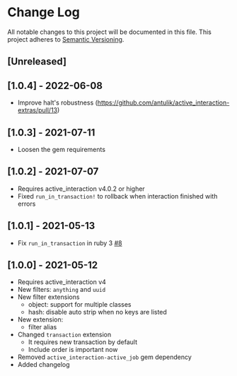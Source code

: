 # Change Log
All notable changes to this project will be documented in this file.
This project adheres to [Semantic Versioning](http://semver.org/).

## [Unreleased]

## [1.0.4] - 2022-06-08

- Improve halt's robustness (https://github.com/antulik/active_interaction-extras/pull/13)

## [1.0.3] - 2021-07-11

- Loosen the gem requirements

## [1.0.2] - 2021-07-07

- Requires active_interaction v4.0.2 or higher
- Fixed `run_in_transaction!` to rollback when interaction finished with errors

## [1.0.1] - 2021-05-13

- Fix `run_in_transaction` in ruby 3 [#8](https://github.com/antulik/active_interaction-extras/pull/8)

## [1.0.0] - 2021-05-12

- Requires active_interaction v4
- New filters: `anything` and `uuid`
- New filter extensions
    - object: support for multiple classes 
    - hash: disable auto strip when no keys are listed
- New extension: 
    - filter alias
- Changed `transaction` extension
    - It requires new transaction by default
    - Include order is important now
- Removed `active_interaction-active_job` gem dependency
- Added changelog
